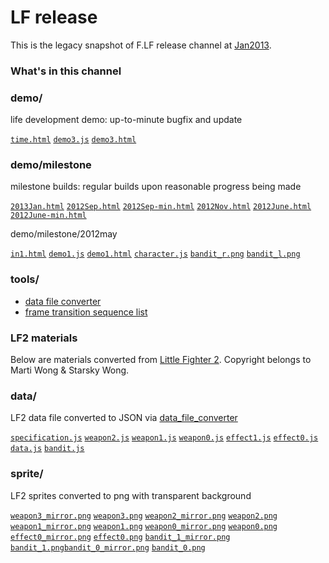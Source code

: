 # LF release
This is the legacy snapshot of F.LF release channel at [Jan2013](//github.com/tyt2y3/LFrelease/tree/42ed6269bcc0f03ff9afbeb994161e406d21d1a8).

### What's in this channel

### demo/
life development demo: up-to-minute bugfix and update

[`time.html`](demo/time.html)	[`demo3.js`](demo/demo3.js)	[`demo3.html`](demo/demo3.html)	

### demo/milestone
milestone builds: regular builds upon reasonable progress being made

[`2013Jan.html`](demo/milestone/2013Jan.html) [`2012Sep.html`](demo/milestone/2012Sep.html) [`2012Sep-min.html`](demo/milestone/2012Sep-min.html) [`2012Nov.html`](demo/milestone/2012Nov.html) [`2012June.html`](demo/milestone/2012June.html) [`2012June-min.html`](demo/milestone/2012June-min.html)

demo/milestone/2012may

[`in1.html`](demo/milestone/2012may/in1.html) [`demo1.js`](demo/milestone/2012may/demo1.js) [`demo1.html`](demo/milestone/2012may/demo1.html) [`character.js`](demo/milestone/2012may/character.js) [`bandit_r.png`](demo/milestone/2012may/bandit_r.png) [`bandit_l.png`](demo/milestone/2012may/bandit_l.png)	

### tools/
- [data file converter](tools/data_file_converter.html)
- [frame transition sequence list](tools/frame_transition_sequence.html)

### LF2 materials
Below are materials converted from [Little Fighter 2](http://lf2.net). Copyright belongs to Marti Wong & Starsky Wong.

### data/
LF2 data file converted to JSON via [data_file_converter](tools/data_file_converter.html)

[`specification.js`](data/specification.js)	[`weapon2.js`](data/weapon2.js)	[`weapon1.js`](data/weapon1.js)	[`weapon0.js`](data/weapon0.js)	[`effect1.js`](data/effect1.js)	[`effect0.js`](data/effect0.js)	[`data.js`](data/data.js)	[`bandit.js`](data/bandit.js)	

### sprite/
LF2 sprites converted to png with transparent background

[`weapon3_mirror.png`](sprite/weapon3_mirror.png)	[`weapon3.png`](sprite/weapon3.png)	[`weapon2_mirror.png`](sprite/weapon2_mirror.png)	[`weapon2.png`](sprite/weapon2.png)	[`weapon1_mirror.png`](sprite/weapon1_mirror.png)	[`weapon1.png`](sprite/weapon1.png)	[`weapon0_mirror.png`](sprite/weapon0_mirror.png)	[`weapon0.png`](sprite/weapon0.png)	[`effect0_mirror.png`](sprite/effect0_mirror.png)	[`effect0.png`](sprite/effect0.png)	[`bandit_1_mirror.png`](sprite/bandit_1_mirror.png)	[`bandit_1.png`](sprite/bandit_1.png)[`bandit_0_mirror.png`](sprite/bandit_0_mirror.png)	[`bandit_0.png`](sprite/bandit_0.png)
